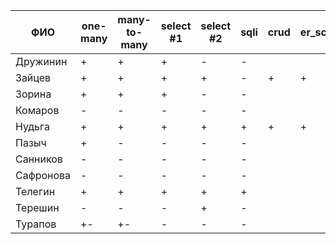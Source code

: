 | **ФИО**   | one-many | many-to-many | select #1 | select #2 | sqli | crud | er_schema | deploy |
|-----------|----------|--------------|-----------|-----------|------|------|-----------|--------|
| Дружинин  | +        | +            | +         | -         | -    |      |           |        |
| Зайцев    | +        | +            | +         | +         | -    | +    | +         |        |
| Зорина    | +        | +            | +         | -         | -    |      |           |        |
| Комаров   | -        | -            | -         | -         | -    |      |           |        |
| Нудьга    | +        | +            | +         | +         | +    | +    | +         |        |
| Пазыч     | +        | -            | -         | -         | -    |      |           |        |
| Санников  | -        | -            | -         | -         | -    |      |           |        |
| Сафронова | -        | -            | -         | -         | -    |      |           |        |
| Телегин   | +        | +            | +         | +         | +    |      |           |        |
| Терешин   | -        | -            | -         | +         | -    |      |           |        |
| Турапов   | +-       | +-           | -         | -         | -    |      |           |        |
